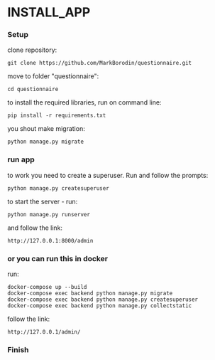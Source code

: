 # INSTALL_APP


### Setup

clone repository:
```
git clone https://github.com/MarkBorodin/questionnaire.git
```
move to folder "questionnaire":
```
cd questionnaire
```

to install the required libraries, run on command line:
```
pip install -r requirements.txt
```

you shout make migration:
```
python manage.py migrate
```

### run app


to work you need to create a superuser. Run and follow the prompts:

```
python manage.py createsuperuser
```

to start the server - run:

```
python manage.py runserver
```

and follow the link:

```
http://127.0.0.1:8000/admin
```


### or you can run this in docker

run:

```
docker-compose up --build
docker-compose exec backend python manage.py migrate
docker-compose exec backend python manage.py createsuperuser
docker-compose exec backend python manage.py collectstatic
```

follow the link:
```
http://127.0.0.1/admin/
```

### Finish
